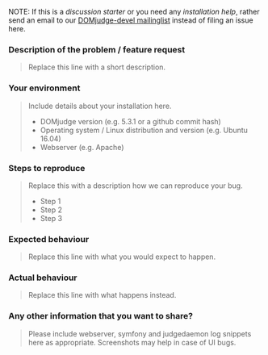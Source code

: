 NOTE: If this is a _discussion starter_ or you need any _installation help_,
rather send an email to our 
[DOMjudge-devel mailinglist](https://www.domjudge.org/mailman/listinfo/domjudge-devel)
instead of filing an issue here.

### Description of the problem / feature request
> Replace this line with a short description.

### Your environment
> Include details about your installation here. 
> - DOMjudge version (e.g. 5.3.1 or a github commit hash)
> - Operating system / Linux distribution and version (e.g. Ubuntu 16.04)
> - Webserver (e.g. Apache)

### Steps to reproduce
> Replace this with a description how we can reproduce your bug.
> - Step 1
> - Step 2
> - Step 3

### Expected behaviour
> Replace this line with what you would expect to happen.

### Actual behaviour
> Replace this line with what happens instead.

### Any other information that you want to share?
> Please include webserver, symfony and judgedaemon log snippets here as appropriate.
> Screenshots may help in case of UI bugs.
